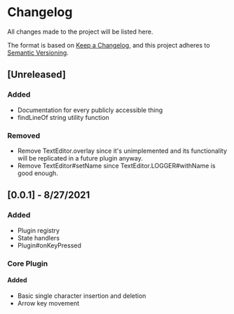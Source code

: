 # Changelog

All changes made to the project will be listed here.

The format is based on [Keep a Changelog](https://keepachangelog.com/en/1.0.0/),
and this project adheres to [Semantic Versioning](https://semver.org/spec/v2.0.0.html).

## [Unreleased]

### Added

- Documentation for every publicly accessible thing
- findLineOf string utility function

### Removed

- Remove TextEditor.overlay since it's unimplemented and
  its functionality will be replicated in a future plugin anyway.
- Remove TextEditor#setName since TextEditor.LOGGER#withName is good enough.

## [0.0.1] - 8/27/2021

### Added

- Plugin registry
- State handlers
- Plugin#onKeyPressed

### Core Plugin

#### Added

- Basic single character insertion and deletion
- Arrow key movement
